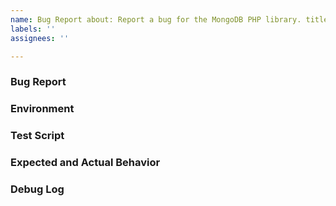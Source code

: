 ```yaml
---
name: Bug Report about: Report a bug for the MongoDB PHP library. title: ''
labels: ''
assignees: ''

---
```


<!--
You are about to open an issue for the MongoDB PHP library. If you instead
intended to report an issue with the MongoDB PHP extension, please do so via its
repository[^1].

If you've identified a security vulnerability in a driver or any other MongoDB
project, please create a vulnerability report[^2].

[^1]: https://github.com/mongodb/mongo-php-driver
[^2]: https://docs.mongodb.org/manual/tutorial/create-a-vulnerability-report
-->

### Bug Report

<!--
Briefly describe the issue. Feel free to cross-reference your report with any
other related GitHub or JIRA issues for additional context. Before reporting an
issue, check that you are using the most recent version of the driver.
-->

### Environment

<!--
What operating system and PHP version are you using? Mention if PHP was
installed through a third-party bundle (e.g. MAMP, XAMPP) and report its version
if applicable.

What version of MongoDB are you using? Include details about the topology (e.g.
replica set, sharded cluster) and how you are connecting to the database (e.g.
TLS connections, authentication). If possible, share your connection string and
additional URI options (be sure to redact any auth credentials). Please specify
whether you are self-hosting the database or using a cloud provider, such as
MongoDB Atlas.

Include version information for the extension, libmongoc, and libbson. This may
be collected by grepping phpinfo() output:

    php -i | grep -E 'mongodb|libmongoc|libbson'

In some cases, it may be helpful to provide all phpinfo() output (e.g. `php -i`)
and/or list all installed extensions (e.g. `php -m`).

Include version information for the library. This may be
collected by running the following from your project's root directory:

    composer show mongodb/mongodb
-->

### Test Script

<!--
If possible, attach a complete PHP script that can be executed on its own to
reproduce the issue. Clarify whether this script can be run from the CLI or if
it can must be run through a web SAPI.

If the error only presents itself in a web SAPI, note whether the issue can be
reproduced with PHP's built-in web server[^3]. If not, please share your web
server version and any relevant configuration details in the Environment section
above.

[^3]: http://php.net/manual/en/features.commandline.webserver.php
-->

### Expected and Actual Behavior

<!--
How did the script fail to perform the expected task? Feel free to include debug
and/or `var_dump()` output if that helps explain the error.

If the observed behavior is an unexpected exception, please include its full
message and any relevant backtrace information. If you encountered a
segmentation fault, please include a GDB backtrace[^4].

[^4]: https://bugs.php.net/bugs-generating-backtrace.php
-->

### Debug Log

<!--
If the issue relates to internal driver behavior (e.g. connection issues),
please include a debug log[^5]. This may be generated by setting the
`mongodb.debug` INI option to "stderr" or a directory (useful for web SAPIs).

[^5]: https://www.php.net/manual/en/mongodb.configuration.php#ini.mongodb.debug
-->
